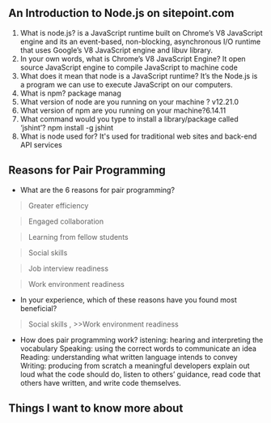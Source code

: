 ## An Introduction to Node.js on sitepoint.com
1.	What is node.js? is a JavaScript runtime built on Chrome’s V8 JavaScript engine and its  an event-based, non-blocking, asynchronous I/O runtime that uses Google’s V8 JavaScript engine and libuv library.
2.	In your own words, what is Chrome’s V8 JavaScript Engine? It open source JavaScript engine to compile JavaScript to machine code
3.	What does it mean that node is a JavaScript runtime? It’s the Node.js is a program we can use to execute JavaScript on our computers.
4.	What is npm? package manag
5.	What version of node are you running on your machine ?  v12.21.0
6.	What version of npm are you running on your machine?6.14.11
7.	What command would you type to install a library/package called ‘jshint’? npm install -g jshint
8.	What is node used for? It's used for traditional web sites and back-end API services



## Reasons for Pair Programming

-	What are the 6 reasons for pair programming?
 >Greater efficiency

> Engaged collaboration

 >Learning from fellow students

>Social skills

>Job interview readiness

> Work environment readiness

   -   In your experience, which of these reasons have you found most beneficial?
  > Social skills , >>Work environment readiness
   -  How does pair programming work? istening: hearing and interpreting the vocabulary Speaking: using the correct words to communicate an idea Reading: understanding what written language intends to convey Writing: producing from scratch a meaningful
developers explain out loud what the code should do, listen to others’ guidance, read code that others have written, and write code themselves.


 ## Things I want to know more about